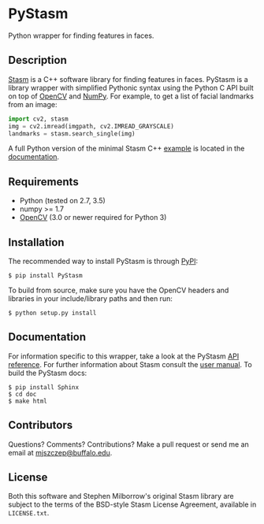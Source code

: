 ﻿# PyStasm
Python wrapper for finding features in faces.
## Description
[Stasm](http://www.milbo.users.sonic.net/stasm/) is a C++ software library for finding features in faces. PyStasm is a library wrapper with simplified Pythonic syntax using the Python C API built on top of [OpenCV](http://opencv.org/) and [NumPy](http://www.numpy.org/). For example, to get a list of facial landmarks from an image:
```python
import cv2, stasm
img = cv2.imread(imgpath, cv2.IMREAD_GRAYSCALE)
landmarks = stasm.search_single(img)
```
A full Python version of the minimal Stasm C++ [example](http://www.milbo.users.sonic.net/stasm/minimal.html) is located in the [documentation](http://pythonhosted.org/PyStasm).
## Requirements
* Python (tested on 2.7, 3.5)
* numpy >= 1.7
* [OpenCV](http://opencv.org/) (3.0 or newer required for Python 3)

## Installation
The recommended way to install PyStasm is through [PyPI](https://pypi.python.org/pypi/PyStasm):
```
$ pip install PyStasm
```
To build from source, make sure you have the OpenCV headers and libraries in your include/library paths and then run:
```
$ python setup.py install
```
## Documentation
For information specific to this wrapper, take a look at the PyStasm [API reference](http://pythonhosted.org/PyStasm). For further information about Stasm consult the [user manual](http://www.milbo.org/stasm-files/stasm4.pdf). To build the PyStasm docs:
```
$ pip install Sphinx
$ cd doc
$ make html
```
## Contributors
Questions? Comments? Contributions? Make a pull request or send me an email at mjszczep@buffalo.edu.
## License
Both this software and Stephen Milborrow's original Stasm library are subject to the terms of the BSD-style Stasm License Agreement, available in `LICENSE.txt`.
